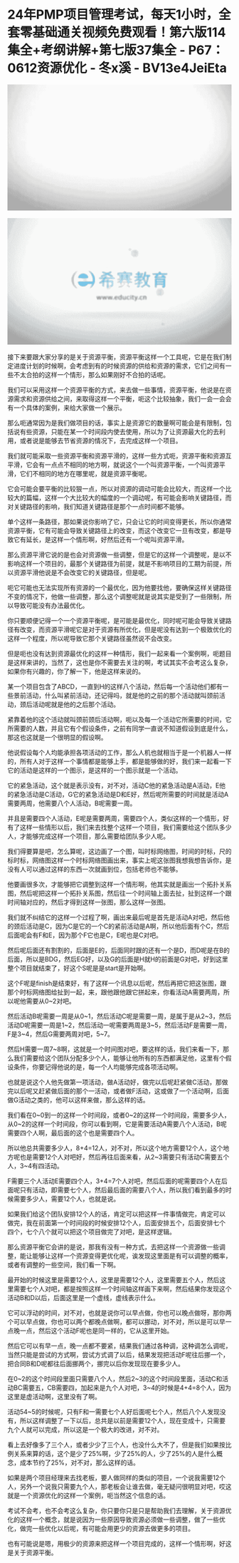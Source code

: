 # 24年PMP项目管理考试，每天1小时，全套零基础通关视频免费观看！第六版114集全+考纲讲解+第七版37集全 - P67：0612资源优化 - 冬x溪 - BV13e4JeiEta

![](img/4b51bf0a776262ca581adf12bdc20000_0.png)

![](img/4b51bf0a776262ca581adf12bdc20000_1.png)

接下来要跟大家分享的是关于资源平衡，资源平衡这样一个工具呢，它是在我们制定进度计划的时候啊，会考虑到有的时候资源的供给和资源的需求，它们之间有一些不太合拍的这样一个情形，那么如果刚好不合拍的话呢。

我们可以采用这样一个资源平衡的方式，来去做一些事情，资源平衡，他说是在资源需求和资源供给之间，来取得这样一个平衡，呃这个比较抽象，我们一会一会会有一个具体的案例，来给大家做一个展示。

那么呃通常因为是我们做项目的话，事实上是资源它的数量啊可能会是有限制，包括说有些资源，只能在某一个时间段内使去使用，所以为了让资源最大化的去利用，或者说是能够去节省资源的情况下，去完成这样一个项目。

我们就可能采取一些资源平衡和资源平滑的，这样一些方式呃，资源平衡和资源互平滑，它会有一点点不相同的地方啊，就说这个一个叫资源平衡，一个叫资源平滑，它们不相同的地方在哪里呢，就是资源平衡呢。

它会可能会要平衡的比较狠一点，所以对资源的调动可能会比较大，而这样一个比较大的篇幅，这样一个大比较大的幅度的一个调动呢，有可能会影响关键路径，而对关键路径的影响，我们知道关键路径是那个一点时间都不能够。

单个这样一条路径，那如果说你影响了它，只会让它的时间变得更长，所以你通常资源平衡，它有可能会导致关键路径上的改变，而这个改变它一旦有改变，都是导致它有延长，是这样一个情形啊，好然后还有一个呢叫资源平滑。

那么资源平滑它说的是也会对资源做一些调整，但是它的这样一个调整呢，是以不影响这样一个项目的，最那个关键路径为前提，就是不影响项目的工期为前提，所以资源平滑他说是不会改变它的关键路径，但是呢。

呃它可能也无法实现所有资源的一个最优化，因为他要找他，要确保这样关键路径不变的情况下，他做一些调整，那么这个调整呢就是说其实是受到了一些限制，所以导致可能没有办法最优化。

你只要顺便记得一个一个资源平衡呢，是可能是最优化，同时呢可能会导致关键路径有改变，而资源平滑呢它是对于资源有所优化，但是呢没有达到一个极致优化的这样一个程度，所以呢导致它那个关键路径虽然说不会改变。

但是呃也没有达到资源最优化的这样一种情形，我们一起来看一个案例啊，呃题目是这样来讲的，当然了，这也是你不需要去关注的啊，考试其实不会考这么复杂，如果你有兴趣的，你了解一下，他是这样来说的。

某一个项目包含了ABCD，一直到H的这样八个活动，然后每一个活动他们都有一些景前活动，什么叫紧前活动，还记得吗，就是他的之前的那个活动就叫颈前活动，颈后活动呢就是他的之后那个活动。

紧靠着他的这个活动就叫颈前颈后活动啊，呃以及每一个活动它所需要的时间，它所需要的人数，并且它有个假设条件，之前有同学一直说不知道假设到底是什么，那这也这就是一个很明显的假设啊。

他说假设每个人均能承担各项活动的工作，那么人机也就相当于是一个机器人一样的，所有人对于这样一个事情都是能够上手，都是能够做的好，我们来一起看一下它的活动是这样的一个图示，是这样的一个图示就是一个活动。

它的紧急活动，这个就是表示没有，对不对，活动C他的紧急活动是A活动，E他的紧急活动是C活动，G它的紧急活动是D和E好，然后呢所需要的时间就是活动A需要两周，他需要八个人活动，B呢需要一周。

并且是需要四个人活动，E呢是需要两周，需要四个人，类似这样的一个情形，好有了这样一些情形以后，我们来去找整个这样一个项目，我们需要给这个团队多少人，才能够完成这样一个项目，那么需要给团队多少人呢。

我们得要算是吧，怎么算呢，这边画了一个图，叫时标网络图，时间的时标，尺的标时标，网络图这样一个时标网络图画出来，事实上呢这张图我想我想告诉你，是没有人可以通过这样的东西一次就画到位，包括老师也不能够。

他要画很多次，才能够把它调整到这样一个情形啊，他其实就是画出一个拓扑关系图，然后呢把这样一个拓扑关系图，然后往一个时间轴上面去扯，扯到这样一个跟时间轴对应的，然后才得到这样一张图，那么这样一张图。

我们就不纠结它的这样一个过程了啊，画出来最后呢是首先是活动A对吧，然后他的颈后活动是C，因为C是它的一个C的紧前活动是A啊，所以他后面有个C，然后后面呢会有F和E，因为那个F它也是C，E呢也是C对吧。

然后呢后面还有割割的，后面是E的，后面同时跟的还有一个是D，而D呢是在B的后面，所以是BDG，然后EG好，以及G的后面是H就H的前面是G对吧，好到这里整个项目就结束了，好这个S呢是是start是开始啊。

这个F呢是finish是结束好，有了这样一个讯息以后呢，然后再把它把这张图，跟那个时标网络图给扯到一起，来，跟他跟他跟它拼起来，你看活动A需要两周，所以呢他需要从0~2对吧。

然后活动B呢需要一周是从0~1，然后活动C呢是需要一周，是属于是从2~3，然后活动D呢需要一周是1~2，然后活动一呢需要两周是3~5，然后活动F是需要一周，F是3~4，然后G需要两周对吧，5~7。

然后H需要一周7~8啊，这就是一个时间图对吧，要这样的话，我们来看一下，那么我们需要给这个团队分配多少个人，能够让他所有的东西都满足他，这里有个假设条件，你要记得他说的是，每一个人均能够完成各项活动啊。

也就是说这个人他先做第一项活动，做A活动好，做完以后呢赶紧做C活动，那做完以后呢又赶紧做后面的那个一活动，或者做F活动，这或做了一个活动啊，后面做G活动之类的，他可以这样来做，那么这样的话。

我们看在0~0到一的这样一个时间段，或者0~2的这样一个时间段，需要多少人，从0~2的这样一个时间段，你可以看到啊，它是需要活动A需要八个人活动，B呢需要四个人啊，最后面的这个也是需要四个人。

所以他总共需要多少人，8+4=12人，对不对，所以这个地方需要12个人，这个地方呢也是需要12个人对吧好，然后再往后面来看，从2~3需要只有活动C需要五个人，3~4有四活动。

F需要三个人活动E需要四个人，3+4=7个人对吧，然后后面的呢需要四个人在后面呢只有活动，即需要七个人，然后最后面的需要八个人，所以我们看到最多的时候需要多少人，需要12个人，也就是说。

如果我们给这个团队安排12个人的话，肯定可以把这样一件事情做完，肯定可以做完，我在前面第一个时间段的时候安排12个人，后面安排五个，后面安排七个四个，七个八个就可以把这个项目做完了对吧，是这样逻辑。

那么资源平衡它会讲的是说，那我有没有一种方式，去把这样一个资源做一些调整，能让能够让这样一个资源变得更优化呢，诶发现这里面是有可以调整的概率，或者有调整的一些空间，我们看一下啊。

最开始的时候这里是需要12个人，这里是需要12个人，这里需要五个人，然后这里需要七个人对吧，都是按照这样一个时间轴这样画下来啊，然后结果你发现这个活动B和D以后，后面这里是一个虚线，虚线表示什么。

它可以浮动的时间，对不对，也就是说你可以早点做，你也可以晚点做呀，那你两个可以早点做，你也可以两个都晚点做啊，都可以挪动，对不对，所以是可以早一点晚一点，然后这个活动F呢也是同一样的，它从这里开始。

然后它可以有早一点，晚一点都不要紧，结果我们通过各种调，这种调怎么调呢，当然只能是尝试的方式啊，尝试方式调了以后，结果发现把活动F呢往后挪一个，把合同B和D呢都往后面挪两个，挪完以后你发现现在要多少人。

在0~2的这个时间段里面只需要八个人，然后2~3的这个时间段里面，活动C和活动BC需要五，CB需要四，加起来是九个人对吧，3~4的时候是4+4=8个人，因为这里是虚活动啊，这里没有了啊。

活动54~5的时候呢，只有F和一需要七个人好后面呢七个人，然后八个人发现没有，所以这样调整了一下以后，总共是以前是需要12个人，现在变成十，只需要九个人就可以完成，所以这是一个极大的改进，对不对。

看上去好像多了三个人，或者少少了三个人，也没什么大不了，但是我们如果按比例关系来算的话，这个是少了25%啊，少了25%的人，少了25%的人是什么概念，成本节约了25%，对不对，那么这样的话。

如果是两个项目经理来去找老板，要人做同样的类似的项目，一个说我需要12个人，另外一个说我只需要九个人，那老板会让谁去做，毫无疑问很明显对吧，哎这就是一个资源优化的这样一个案例，呃当然这个信息的话。

考试不会考，也不会考这么复杂，你只要你只是只是帮助我们去理解，关于资源优化的这样一个概念，就是说因为一些原因导致资源必须做一些调整，做了一些优化，做完一些优化以后呢，有可能会用更少的资源去做更多的项目。

也有可能说是嗯，用极少的资源来把这样一个项目完成的，这样一个情形啊，好这是关于资源平衡。